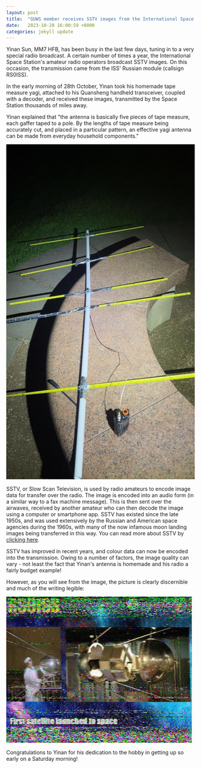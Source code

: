 ```yaml
---
layout: post
title:  "GUWS member receives SSTV images from the International Space Station"
date:   2023-10-28 16:00:59 +0000
categories: jekyll update
---
```


Yinan Sun, MM7 HFB, has been busy in the last few days, tuning in to a very special radio broadcast.
A certain number of times a year, the International Space Station's amateur radio operators broadcast SSTV images. On this occasion, the transmission came from the ISS' Russian module (callsign RS0ISS).

In the early morning of 28th October, Yinan took his homemade tape measure yagi, attached to his Quansheng handheld transceiver, coupled with a decoder, and received these images, transmitted by the Space Station thousands of miles away.

Yinan explained that "the antenna is basically five pieces of tape measure, each gaffer taped to a pole. By the lengths of tape measure being accurately cut, and placed in a particular pattern, an effective yagi antenna can be made from everyday household components."

![Yinan's tape measure yagi](/images/yinan2.jpg)

SSTV, or Slow Scan Television, is used by radio amateurs to encode image data for transfer over the radio. The image is encoded into an audio form (in a similar way to a fax machine message). This is then sent over the airwaves, received by another amateur who can then decode the image using a computer or smartphone app. SSTV has existed since the late 1950s, and was used extensively by the Russian and American space agencies during the 1960s, with many of the now infamous moon landing images being transferred in this way. You can read more about SSTV by [clicking here](https://en.wikipedia.org/wiki/Slow-scan_television).

SSTV has improved in recent years, and colour data can now be encoded into the transmission. Owing to a number of factors, the image quality can vary - not least the fact that Yinan's antenna is homemade and his radio a fairly budget example!

However, as you will see from the image, the picture is clearly discernible and much of the writing legible:

![Yinan's received still](/images/yinan1.jpg)

Congratulations to Yinan for his dedication to the hobby in getting up so early on a Saturday morning!
